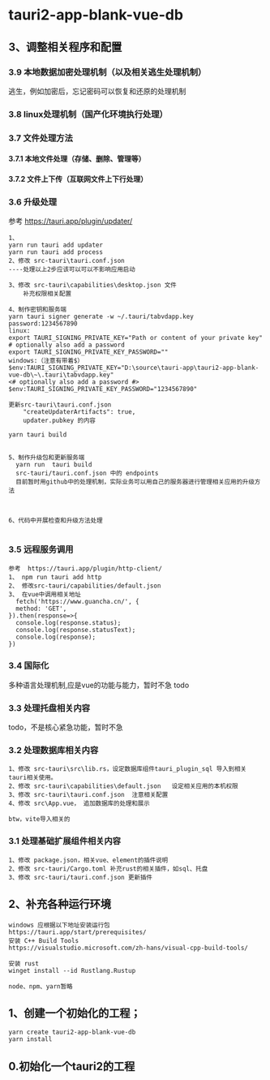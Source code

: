 # tauri2-app-blank-vue-db



## 3、调整相关程序和配置

### 3.9 本地数据加密处理机制（以及相关逃生处理机制）
逃生，例如加密后，忘记密码可以恢复和还原的处理机制

### 3.8 linux处理机制（国产化环境执行处理）


### 3.7 文件处理方法


#### 3.7.1 本地文件处理（存储、删除、管理等）

#### 3.7.2 文件上下传（互联网文件上下行处理）


### 3.6 升级处理

参考 https://tauri.app/plugin/updater/
```
1、
yarn run tauri add updater
yarn run tauri add process
2、修改 src-tauri\tauri.conf.json
----处理以上2步应该可以可以不影响应用启动

3、修改 src-tauri\capabilities\desktop.json 文件
    补充权限相关配置

4、制作密钥和服务端
yarn tauri signer generate -w ~/.tauri/tabvdapp.key
password:1234567890
linux:
export TAURI_SIGNING_PRIVATE_KEY="Path or content of your private key"
# optionally also add a password
export TAURI_SIGNING_PRIVATE_KEY_PASSWORD=""
windows:（注意有带着$）
$env:TAURI_SIGNING_PRIVATE_KEY="D:\source\tauri-app\tauri2-app-blank-vue-db\~\.tauri\tabvdapp.key"
<# optionally also add a password #>
$env:TAURI_SIGNING_PRIVATE_KEY_PASSWORD="1234567890"

更新src-tauri\tauri.conf.json
    "createUpdaterArtifacts": true,
    updater.pubkey 的内容

yarn tauri build    


5、制作升级包和更新服务端
  yarn run  tauri build
  src-tauri/tauri.conf.json 中的 endpoints
  目前暂时用github中的处理机制，实际业务可以用自己的服务器进行管理相关应用的升级方法
  


6、代码中开展检查和升级方法处理


```


### 3.5 远程服务调用
```
参考  https://tauri.app/plugin/http-client/
1、 npm run tauri add http
2、 修改src-tauri/capabilities/default.json
3、 在vue中调用相关地址
  fetch('https://www.guancha.cn/', {
  method: 'GET',
}).then(response=>{
  console.log(response.status); 
  console.log(response.statusText); 
  console.log(response); 
})

```

### 3.4 国际化
多种语言处理机制,应是vue的功能与能力，暂时不急
todo

### 3.3 处理托盘相关内容
todo，不是核心紧急功能，暂时不急

### 3.2 处理数据库相关内容
```
1、修改 src-tauri\src\lib.rs，设定数据库组件tauri_plugin_sql 导入到相关tauri相关使用。
2、修改 src-tauri\capabilities\default.json   设定相关应用的本机权限
3、修改 src-tauri\tauri.conf.json  注意相关配置
4、修改 src\App.vue， 追加数据库的处理和展示

btw，vite导入相关的

```

### 3.1 处理基础扩展组件相关内容
```
1、修改 package.json，相关vue、element的插件说明
2、修改 src-tauri/Cargo.toml 补充rust的相关插件，如sql、托盘
3、修改 src-tauri/tauri.conf.json 更新插件
```


## 2、补充各种运行环境
```
windows 应根据以下地址安装运行包
https://tauri.app/start/prerequisites/
安装 C++ Build Tools
https://visualstudio.microsoft.com/zh-hans/visual-cpp-build-tools/

安装 rust
winget install --id Rustlang.Rustup

node、npm、yarn暂略
```


## 1、创建一个初始化的工程；
```
yarn create tauri2-app-blank-vue-db
yarn install
```

## 0.初始化一个tauri2的工程







